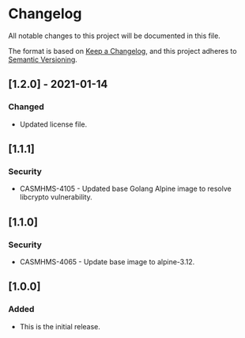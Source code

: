 # Changelog

All notable changes to this project will be documented in this file.

The format is based on [Keep a Changelog](https://keepachangelog.com/en/1.0.0/),
and this project adheres to [Semantic Versioning](https://semver.org/spec/v2.0.0.html).


## [1.2.0] - 2021-01-14

### Changed

- Updated license file.


## [1.1.1]

### Security

- CASMHMS-4105 - Updated base Golang Alpine image to resolve libcrypto vulnerability.

## [1.1.0]

### Security

- CASMHMS-4065 - Update base image to alpine-3.12.

## [1.0.0]

### Added

- This is the initial release.

